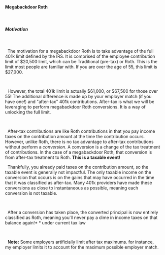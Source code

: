 #### Megabackdoor Roth
&nbsp;  
##### Motivation

&nbsp;  

  The motivation for a megabackdoor Roth is to take advantage of the full 401k limit defined by the IRS. It is comprised of the employee contribution limit of $20,500 limit, which can be Traditional (pre-tax) or Roth. This is the limit most people are familiar with. If you are over the age of 55, this limit is $27,000.

&nbsp;  

  However, the total 401k limit is actually $61,000, or $67,500 for those over 55! The additional difference is made up by your employer match (if you have one!) and "after-tax" 401k contributions. After-tax is what we will be leveraging to perform megabackdoor Roth conversions. It is a way of unlocking the full limit.

&nbsp;  

  After-tax contributions are like Roth contributions in that you pay income taxes on the contribution amount at the time the contribution occurs. However, unlike Roth, there is no tax advantage to after-tax contributions without perform a _conversion_. A conversion is a change of the tax treatment of contributions. In the case of a megabackdoor Roth, that conversion is from after-tax treatment to Roth. **This is a taxable event!**
&nbsp;  

  Thankfully, you already paid taxes on the contribution amount, so the taxable event is generally not impactful. The only taxable income on the conversion that occurs is on the gains that may have occurred in the time that it was classified as after-tax. Many 401k providers have made these conversions as close to instantaneous as possible, meaning each conversion is not taxable.

&nbsp;  

  After a conversion has taken place, the converted principal is now entirely classified as Roth, meaning you'll never pay a dime in income taxes on that balance again!\*
\* under current tax law

&nbsp;  

  **Note:** Some employers artificially limit after tax maximums. for instance, my employer limits it to account for the maximum possible employer match.
